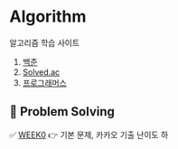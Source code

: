 # Algorithm

알고리즘 학습 사이트 

1. [백준](https://www.acmicpc.net)
2. [Solved.ac](https://solved.ac)  
3. [프로그래머스](https://programmers.co.kr)  


## :dolphin: Problem Solving

✅  [WEEK0](https://github.com/Dev-StudyGroup/Algorithm/tree/main/Week_0) 👉 기본 문제, 카카오 기출 난이도 하

<!--
:white_large_square: 0) BOJ Level 1,2  
:white_large_square: 1) 이것이 코딩 테스트다.  
:white_large_square: 2) BOJ Level 3까지  
:white_large_square: 3) BOJ Level 4까지  
:white_large_square: 4) 프로그래머스 유형별 문제풀기 (전체 다)  
:white_large_square: 5) BOJ Level 5까지    
:white_large_square: 6) samsung 기출 문제 40개 (골드 1~5)  
:white_large_square: 7) 카카오 기출 문제  
sss-->
